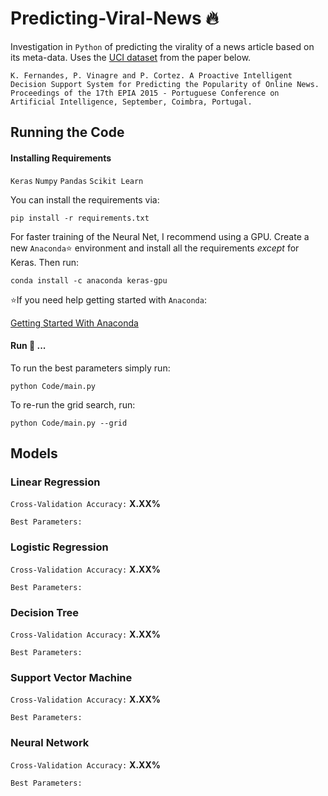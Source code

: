 # Predicting-Viral-News :fire:

Investigation in `Python` of predicting the virality of a news article based on its meta-data. Uses the [UCI dataset](https://archive.ics.uci.edu/ml/datasets/online+news+popularity) from the paper below.

`K. Fernandes, P. Vinagre and P. Cortez. A Proactive Intelligent Decision Support System for Predicting the Popularity of Online News. Proceedings of the 17th EPIA 2015 - Portuguese Conference on Artificial Intelligence, September, Coimbra, Portugal.`

## Running the Code

#### Installing Requirements

`Keras`
`Numpy`
`Pandas`
`Scikit Learn`

You can install the requirements via:

`pip install -r requirements.txt`

For faster training of the Neural Net, I recommend using a GPU. Create a new `Anaconda`:star: environment and install all the requirements _except_ for Keras. Then run: 

`conda install -c anaconda keras-gpu`

:star:If you need help getting started with `Anaconda`:

[Getting Started With Anaconda](https://conda.io/docs/user-guide/getting-started.html)

#### Run :running: ...

To run the best parameters simply run:

`python Code/main.py`

To re-run the grid search, run:

`python Code/main.py --grid`

## Models

### Linear Regression

`Cross-Validation Accuracy:` **X.XX%**

`Best Parameters:`

### Logistic Regression

`Cross-Validation Accuracy:` **X.XX%**

`Best Parameters:`

### Decision Tree

`Cross-Validation Accuracy:` **X.XX%**

`Best Parameters:`

### Support Vector Machine

`Cross-Validation Accuracy:` **X.XX%**

`Best Parameters:`

### Neural Network

`Cross-Validation Accuracy:` **X.XX%**

`Best Parameters:`



